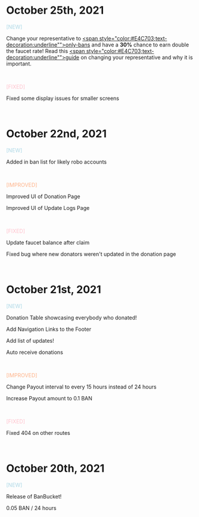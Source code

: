 # October 25th, 2021

<p style="color:#ADD8E6">[NEW]</p>

Change your representative to [<span style="color:#E4C703;text-decoration:underline"">only-bans</span>](https://www.yellowspyglass.com/account/ban_1on1ybanskzzsqize1477wximtkdzrftmxqtajtwh4p4tg1w6awn1hq677cp) and have a **30%** chance to earn double the faucet rate! Read this [<span style="color:#E4C703;text-decoration:underline"">guide</span>](https://jungletv.live/documents/badrepresentativehelp) on changing your representative and why it is important.

&nbsp;

<span style="color:#ffc1cc">[FIXED]</span>

Fixed some display issues for smaller screens

&nbsp;

# October 22nd, 2021

<p style="color:#ADD8E6">[NEW]</p>

Added in ban list for likely robo accounts

&nbsp;

<span style="color:#ffb38a">[IMPROVED]</span>

Improved UI of Donation Page

Improved UI of Update Logs Page

&nbsp;

<span style="color:#ffc1cc">[FIXED]</span>

Update faucet balance after claim

Fixed bug where new donators weren't updated in the donation page

&nbsp;

# October 21st, 2021

<p style="color:#ADD8E6">[NEW]</p>

Donation Table showcasing everybody who donated!

Add Navigation Links to the Footer

Add list of updates!

Auto receive donations

&nbsp;

<span style="color:#ffb38a">[IMPROVED]</span>

Change Payout interval to every 15 hours instead of 24 hours

Increase Payout amount to 0.1 BAN

&nbsp;

<span style="color:#ffc1cc">[FIXED]</span>

Fixed 404 on other routes
  
&nbsp;

# October 20th, 2021

<span style="color:#ADD8E6">[NEW]</span>

Release of BanBucket!
  
0.05 BAN / 24 hours
